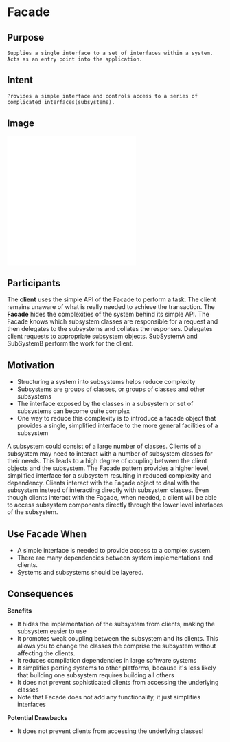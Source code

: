 # Facade #

## Purpose ##

	Supplies a single interface to a set of interfaces within a system.
	Acts as an entry point into the application.

## Intent ##

	Provides a simple interface and controls access to a series of complicated interfaces(subsystems).

## Image ##

![alt text](./Images/Facade-1.md "Facade")
![alt text](./Images/Facade-2.md "Facade")

## Participants ##

The **client** uses the simple API of the Facade to perform a task. The client remains unaware of what is really needed to achieve the transaction.
The **Facade** hides the complexities of the system behind its simple API. The Facade knows which subsystem classes are responsible for a request and then delegates to the subsystems and collates the responses.
	Delegates client requests to appropriate subsystem objects.
SubSystemA and SubSystemB perform the work for the client.

## Motivation ##

+ Structuring a system into subsystems helps reduce complexity
+ Subsystems are groups of classes, or groups of classes and other subsystems
+ The interface exposed by the classes in a subsystem or set of subsystems can become quite complex
+ One way to reduce this complexity is to introduce a facade object that provides a single, simplified interface to the more general facilities of a subsystem

A subsystem could consist of a large number of classes. Clients of a subsystem may need to interact with a number of subsystem classes for their needs. This leads to a high degree of coupling between the client objects and the subsystem. The Façade pattern provides a higher level, simplified interface for a subsystem resulting in reduced complexity and dependency. Clients interact with the Façade object to deal with the subsystem instead of interacting directly with subsystem classes. Even though clients interact with the Façade, when needed, a client will be able to access subsystem components directly through the lower level interfaces of the subsystem.

## Use Facade When ##

+ A simple interface is needed to provide access to a complex system.
+ There are many dependencies between system implementations and clients.
+ Systems and subsystems should be layered.

## Consequences ##

**Benefits**
+ It hides the implementation of the subsystem from clients, making the subsystem easier to use
+ It promotes weak coupling between the subsystem and its clients. This allows you to change the classes the comprise the subsystem without affecting the clients.
+ It reduces compilation dependencies in large software systems
+ It simplifies porting systems to other platforms, because it's less likely that building one subsystem requires building all others
+ It does not prevent sophisticated clients from accessing the underlying classes
+ Note that Facade does not add any functionality, it just simplifies interfaces

**Potential Drawbacks**
+ It does not prevent clients from accessing the underlying classes!

